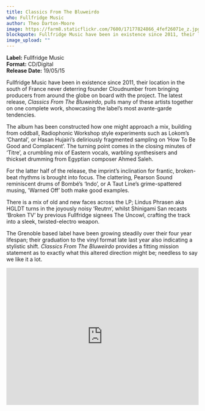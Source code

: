 ```yaml
---
title: Classics From The Bluweirdo
who: Fullfridge Music
author: Theo Darton-Moore
image: https://farm8.staticflickr.com/7600/17177824866_4fef26071e_z.jpg
blockquote: Fullfridge Music have been in existence since 2011, their location in the south of France never deterring founder Cloudnumber from bringing producers from around the globe on board with the project. The latest release, _Classics From The Bluweirdo, _pulls many of these artists together on one complete work, showcasing the label’s most avante-garde tendencies.
image_upload: ""
---
```


**Label:** Fullfridge Music
<br>**Format:** CD/Digital
<br>**Release Date:** 19/05/15

Fullfridge Music have been in existence since 2011, their location in the south of France never deterring founder Cloudnumber from bringing producers from around the globe on board with the project. The latest release, _Classics From The Bluweirdo_, pulls many of these artists together on one complete work, showcasing the label’s most avante-garde tendencies.

The album has been constructed how one might approach a mix, building from oddball, Radiophonic Workshop style experiments such as Lokom’s ‘Chantal’, or Hasan Hujairi’s deliriously fragmented sampling on ‘How To Be Good and Complacent’. The turning point comes in the closing minutes of ‘Titre’, a crumbling mix of Eastern vocals, warbling synthesisers and thickset drumming from Egyptian composer Ahmed Saleh.

For the latter half of the release, the imprint’s inclination for frantic, broken-beat rhythms is brought into focus. The clattering, Pearson Sound reminiscent drums of Bombé’s ‘Indo’, or A Taut Line’s grime-spattered musing, 'Warned Off’ both make good examples.

There is a mix of old and new faces across the LP; Lindus Phrasen aka HGLDT turns in the joyously noisy ‘Reutrn’, whilst Shinigami San recasts ‘Broken TV’ by previous Fullfridge signees The Uncowl, crafting the track into a sleek, twisted-electro weapon.

The Grenoble based label have been growing steadily over their four year lifespan; their graduation to the vinyl format late last year also indicating a stylistic shift. _Classics From The Bluweirdo_ provides a fitting mission statement as to exactly what this altered direction might be; needless to say we like it a lot.

<iframe width="100%" height="360" src="https://www.youtube.com/embed/byfpmFJMt8E?rel=0&controls=0&showinfo=0" frameborder="0" allowfullscreen></iframe>